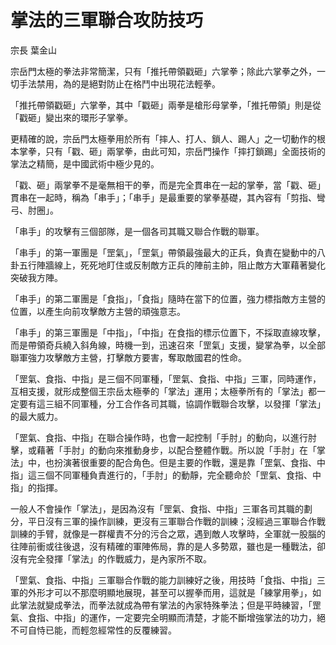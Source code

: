 # 掌法的三軍聯合攻防技巧

宗長
葉金山

宗岳門太極的拳法非常簡潔，只有「推托帶領戳砸」六掌拳；除此六掌拳之外，一切手法禁用，為的是絕對防止在格鬥中出現花法輕拳。

「推托帶領戳砸」六掌拳，其中「戳砸」兩拳是槍形母掌拳，「推托帶領」則是從「戳砸」變出來的環形子掌拳。

更精確的說，宗岳門太極拳用於所有「摔人、打人、鎖人、踢人」之一切動作的根本掌拳，只有「戳、砸」兩掌拳，由此可知，宗岳門操作「摔打鎖踢」全面技術的掌法之精簡，是中國武術中極少見的。

「戳、砸」兩掌拳不是毫無相干的拳，而是完全貫串在一起的掌拳，當「戳、砸」貫串在一起時，稱為「串手」；「串手」是最重要的掌拳基礎，其內容有「剪指、彎弓、肘圈」。

「串手」的攻擊有三個部隊，是一個各司其職又聯合作戰的聯軍。

「串手」的第一軍團是「罡氣」，「罡氣」帶領最強最大的正兵，負責在變動中的八卦五行陣牆線上，死死地盯住或反制敵方正兵的陣前主帥，阻止敵方大軍藉著變化突破我方陣。

「串手」的第二軍團是「食指」，「食指」隨時在當下的位置，強力標指敵方主營的位置，以產生向前攻擊敵方主營的頑強意志。

「串手」的第三軍團是「中指」，「中指」在食指的標示位置下，不採取直線攻擊，而是帶領奇兵繞入斜角線，時機一到，迅速召來「罡氣」支援，變掌為拳，以全部聯軍強力攻擊敵方主營，打擊敵方要害，奪取敵國君的性命。

「罡氣、食指、中指」是三個不同軍種，「罡氣、食指、中指」三軍，同時運作，互相支援，就形成整個王宗岳太極拳的「掌法」運用；太極拳所有的「掌法」都一定要有這三組不同軍種，分工合作各司其職，協調作戰聯合攻擊，以發揮「掌法」的最大威力。

「罡氣、食指、中指」在聯合操作時，也會一起控制「手肘」的動向，以進行肘擊，或藉著「手肘」的動向來推動身步，以配合整體作戰。所以說「手肘」在「掌法」中，也扮演著很重要的配合角色。但是主要的作戰，還是靠「罡氣、食指、中指」這三個不同軍種負責進行的，「手肘」的動靜，完全聽命於「罡氣、食指、中指」的指揮。

一般人不會操作「掌法」，是因為沒有「罡氣、食指、中指」三軍各司其職的劃分，平日沒有三軍的操作訓練，更沒有三軍聯合作戰的訓練；沒經過三軍聯合作戰訓練的手臂，就像是一群權責不分的污合之眾，遇到敵人攻擊時，全軍就一股腦的往陣前衝或往後退，沒有精確的軍陣佈局，靠的是人多勢眾，雖也是一種戰法，卻沒有完全發揮「掌法」的作戰威力，是內家所不取。

「罡氣、食指、中指」三軍聯合作戰的能力訓練好之後，用技時「食指、中指」三軍的外形才可以不那麼明顯地展現，甚至可以握拳而用，這就是「練掌用拳」，如此掌法就變成拳法，而拳法就成為帶有掌法的內家特殊拳法；但是平時練習，「罡氣、食指、中指」的運作，一定要完全明顯而清楚，才能不斷增強掌法的功力，絕不可自恃已能，而輕忽經常性的反覆練習。